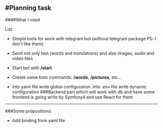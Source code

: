 #Planning task
--------------

####What I need

List:
 - Simple tools for work with telegram bot
 (without telegram package
  PS: I don't like them)  

- Send not only text (words and translations) and also images, audio and video files

- Start bot with **/start**

- Create some bots commands: **/words**, **/pictures**, etc...

- Into yaml file write global configuration. Into .env file write dynamic configuration
###Backend part which will work with db and have some frontend is going write by Symfony4 and use React for them

-------------------
###Some propositions:
 - Add binding from yaml file

